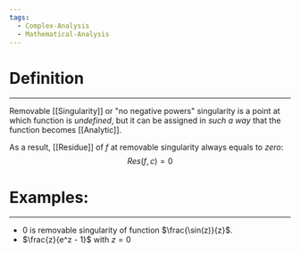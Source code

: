 ```yaml
---
tags:
  - Complex-Analysis
  - Mathematical-Analysis
---
```


# Definition
---

Removable [[Singularity]] or "no negative powers" singularity is a point at which function is _undefined_, but it can be assigned in _such a way_ that the function becomes [[Analytic]]. 

As a result, [[Residue]] of $f$ at removable singularity always equals to _zero_:
$$Res(f, c) = 0$$

# Examples:
---
- $0$ is removable singularity of function $\frac{\sin(z)}{z}$.
- $\frac{z}{e^z - 1}$ with $z = 0$